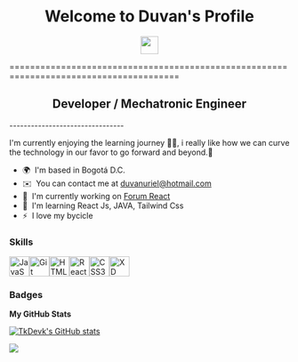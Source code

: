 <h1 align="center">Welcome to Duvan's Profile </h1>

<p align="center"> <a href="https://www.github.com/TkDevk" target="_blank" rel="noreferrer"> <picture> <source media="(prefers-color-scheme: dark)" srcset="https://raw.githubusercontent.com/danielcranney/readme-generator/main/public/icons/socials/github-dark.svg" /> <source media="(prefers-color-scheme: light)" srcset="https://raw.githubusercontent.com/danielcranney/readme-generator/main/public/icons/socials/github.svg" /> <img src="https://raw.githubusercontent.com/danielcranney/readme-generator/main/public/icons/socials/github.svg" width="32" height="32" /> </picture> </a></p> 
=======================================================================================

<h2 align="center">Developer / Mechatronic Engineer</h2>
--------------------------------

I'm currently enjoying the learning journey 👨‍💻, i really like how we can curve the technology in our favor to go forward and beyond.🌇

* 🌍  I'm based in Bogotá D.C.
* ✉️  You can contact me at [duvanuriel@hotmail.com](mailto:duvanuriel@hotmail.com)
* 🚀  I'm currently working on [Forum React](https://github.com/TkDevk/Mini-microservice-Project-using-React)
* 🧠  I'm learning React Js, JAVA, Tailwind Css
* ⚡  I love my bycicle

### Skills


<p align="left">
<a href="https://developer.mozilla.org/en-US/docs/Web/JavaScript" target="_blank" rel="noreferrer"><img src="https://raw.githubusercontent.com/danielcranney/readme-generator/main/public/icons/skills/javascript-colored.svg" width="36" height="36" alt="JavaScript" /></a><a href="https://git-scm.com/" target="_blank" rel="noreferrer"><img src="https://raw.githubusercontent.com/danielcranney/readme-generator/main/public/icons/skills/git-colored.svg" width="36" height="36" alt="Git" /></a><a href="https://developer.mozilla.org/en-US/docs/Glossary/HTML5" target="_blank" rel="noreferrer"><img src="https://raw.githubusercontent.com/danielcranney/readme-generator/main/public/icons/skills/html5-colored.svg" width="36" height="36" alt="HTML5" /></a><a href="https://reactjs.org/" target="_blank" rel="noreferrer"><img src="https://raw.githubusercontent.com/danielcranney/readme-generator/main/public/icons/skills/react-colored.svg" width="36" height="36" alt="React" /></a><a href="https://www.w3.org/TR/CSS/#css" target="_blank" rel="noreferrer"><img src="https://raw.githubusercontent.com/danielcranney/readme-generator/main/public/icons/skills/css3-colored.svg" width="36" height="36" alt="CSS3" /></a><a href="https://www.adobe.com/uk/products/xd.html" target="_blank" rel="noreferrer"><img src="https://raw.githubusercontent.com/danielcranney/readme-generator/main/public/icons/skills/xd-colored-dark.svg" width="36" height="36" alt="XD" /></a>
</p>


### Badges

<b>My GitHub Stats</b>

<a href="http://www.github.com/TkDevk"><img src="https://github-readme-stats.vercel.app/api?username=TkDevk&show_icons=true&hide=stars,issues,&count_private=true&title_color=0891b2&text_color=ffffff&icon_color=0891b2&bg_color=181824&hide_border=true&show_icons=true" alt="TkDevk's GitHub stats" /></a>

<a href="http://www.github.com/TkDevk"><img src="https://github-readme-streak-stats.herokuapp.com/?user=TkDevk&stroke=ffffff&background=181824&ring=0891b2&fire=0891b2&currStreakNum=ffffff&currStreakLabel=0891b2&sideNums=ffffff&sideLabels=ffffff&dates=ffffff&hide_border=true" /></a>
